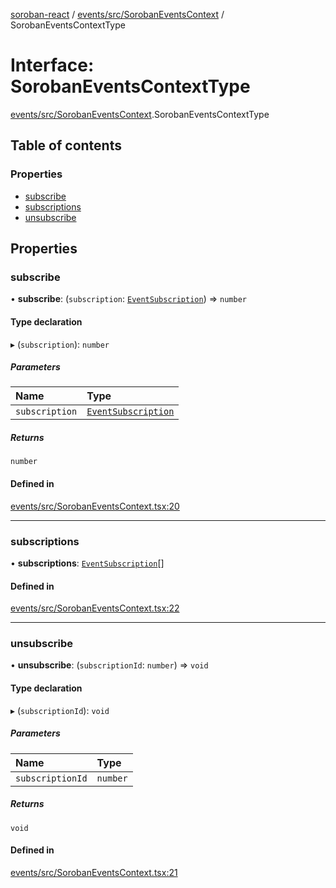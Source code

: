 [soroban-react](../README.md) / [events/src/SorobanEventsContext](../modules/events_src_SorobanEventsContext.md) / SorobanEventsContextType

# Interface: SorobanEventsContextType

[events/src/SorobanEventsContext](../modules/events_src_SorobanEventsContext.md).SorobanEventsContextType

## Table of contents

### Properties

- [subscribe](events_src_SorobanEventsContext.SorobanEventsContextType.md#subscribe)
- [subscriptions](events_src_SorobanEventsContext.SorobanEventsContextType.md#subscriptions)
- [unsubscribe](events_src_SorobanEventsContext.SorobanEventsContextType.md#unsubscribe)

## Properties

### subscribe

• **subscribe**: (`subscription`: [`EventSubscription`](events_src_SorobanEventsContext.EventSubscription.md)) => `number`

#### Type declaration

▸ (`subscription`): `number`

##### Parameters

| Name | Type |
| :------ | :------ |
| `subscription` | [`EventSubscription`](events_src_SorobanEventsContext.EventSubscription.md) |

##### Returns

`number`

#### Defined in

[events/src/SorobanEventsContext.tsx:20](https://github.com/mauroepce/soroban-react/blob/0b52378/packages/events/src/SorobanEventsContext.tsx#L20)

___

### subscriptions

• **subscriptions**: [`EventSubscription`](events_src_SorobanEventsContext.EventSubscription.md)[]

#### Defined in

[events/src/SorobanEventsContext.tsx:22](https://github.com/mauroepce/soroban-react/blob/0b52378/packages/events/src/SorobanEventsContext.tsx#L22)

___

### unsubscribe

• **unsubscribe**: (`subscriptionId`: `number`) => `void`

#### Type declaration

▸ (`subscriptionId`): `void`

##### Parameters

| Name | Type |
| :------ | :------ |
| `subscriptionId` | `number` |

##### Returns

`void`

#### Defined in

[events/src/SorobanEventsContext.tsx:21](https://github.com/mauroepce/soroban-react/blob/0b52378/packages/events/src/SorobanEventsContext.tsx#L21)
